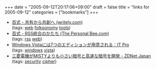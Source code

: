 +++
date = "2005-09-12T20:17:06+09:00"
draft = false
title = "links for 2005-09-12"
categories = ["bookmarks"]
+++

<ul>
	<li>
		<div><a href="http://www.100shiki.com/archives/2005/09/_writelycom.html">百式 - 共有から共創へ (writely.com)</a></div>
		<div>(tags: <a href="http://del.icio.us/nobu666/web">web</a> <a href="http://del.icio.us/nobu666/folksonomy">folksonomy</a> <a href="http://del.icio.us/nobu666/tools">tools</a>)</div>
	</li>
	<li>
		<div><a href="http://www.100shiki.com/archives/2005/09/rss_the_persona.html">百式 - RSS統合のかたち (The Personal Bee.com)</a></div>
		<div>(tags: <a href="http://del.icio.us/nobu666/rss">rss</a> <a href="http://del.icio.us/nobu666/web">web</a>)</div>
	</li>
	<li>
		<div><a href="http://itpro.nikkeibp.co.jp/article/NEWS/20050912/220941/">Windows Vistaには7つのエディションが用意される：IT Pro</a></div>
		<div>(tags: <a href="http://del.icio.us/nobu666/windows">windows</a> <a href="http://del.icio.us/nobu666/vista">vista</a>)</div>
	</li>
	<li>
		<div><a href="http://japan.zdnet.com/news/sec/story/0,2000052528,20087128,00.htm?ref=rss">三菱電機がMISTYよりも小さい暗号と高速な暗号を開発 - ZDNet Japan</a></div>
		<div>(tags: <a href="http://del.icio.us/nobu666/security">security</a> <a href="http://del.icio.us/nobu666/cipher">cipher</a>)</div>
	</li>
</ul>
